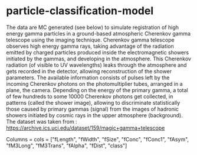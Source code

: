 # particle-classification-model

The data are MC generated (see below) to simulate registration of high energy gamma particles in a ground-based atmospheric Cherenkov gamma telescope using the imaging technique.
Cherenkov gamma telescope observes high energy gamma rays, taking advantage of the radiation emitted by charged particles produced inside the electromagnetic showers initiated by the gammas, and developing in the atmosphere.
This Cherenkov radiation (of visible to UV wavelengths) leaks through the atmosphere and gets recorded in the detector, allowing reconstruction of the shower parameters.
The available information consists of pulses left by the incoming Cherenkov photons on the photomultiplier tubes, arranged in a plane, the camera.
Depending on the energy of the primary gamma, a total of few hundreds to some 10000 Cherenkov photons get collected, in patterns (called the shower image), allowing to discriminate statistically those caused by primary gammas (signal) from the images of hadronic showers initiated by cosmic rays in the upper atmosphere (background). 
The dataset was taken from : https://archive.ics.uci.edu/dataset/159/magic+gamma+telescope

Columns = cols = ["fLength", "fWidth", "fSize", "fConc", "fConc1", "fAsym", "fM3Long", "fM3Trans", "fAlpha", "fDist", "class"]
